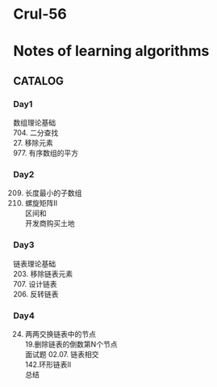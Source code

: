 # Crul-56 
# Notes of learning algorithms
## CATALOG

### Day1
数组理论基础  
704. 二分查找   
27. 移除元素   
977. 有序数组的平方  
### Day2
209. 长度最小的子数组   
59. 螺旋矩阵II   
区间和    
开发商购买土地    
### Day3
链表理论基础   
203. 移除链表元素   
707. 设计链表  
206. 反转链表  
### Day4
24. 两两交换链表中的节点    
19.删除链表的倒数第N个节点     
面试题 02.07. 链表相交    
142.环形链表II       
总结   
